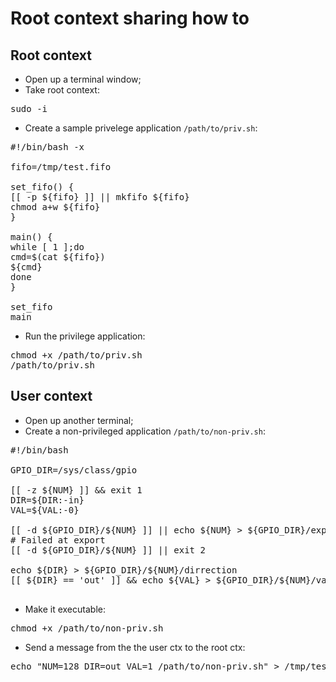 # Root context sharing how to

## Root context
* Open up a terminal window;
* Take root context:
<pre>
sudo -i
</pre>
* Create a sample privelege application `/path/to/priv.sh`:
<pre>
#!/bin/bash -x

fifo=/tmp/test.fifo

set_fifo() {
[[ -p ${fifo} ]] || mkfifo ${fifo}
chmod a+w ${fifo}
}

main() {
while [ 1 ];do
cmd=$(cat ${fifo})
${cmd}
done
}

set_fifo
main
</pre>

* Run the privilege application:
<pre>
chmod +x /path/to/priv.sh
/path/to/priv.sh
</pre>

## User context
* Open up another terminal;
* Create a non-privileged application `/path/to/non-priv.sh`:
<pre>
#!/bin/bash

GPIO_DIR=/sys/class/gpio

[[ -z ${NUM} ]] && exit 1
DIR=${DIR:-in}
VAL=${VAL:-0}

[[ -d ${GPIO_DIR}/${NUM} ]] || echo ${NUM} > ${GPIO_DIR}/export
# Failed at export
[[ -d ${GPIO_DIR}/${NUM} ]] || exit 2

echo ${DIR} > ${GPIO_DIR}/${NUM}/dirrection
[[ ${DIR} == 'out' ]] && echo ${VAL} > ${GPIO_DIR}/${NUM}/value

</pre>
* Make it executable:
<pre>
chmod +x /path/to/non-priv.sh
</pre>
* Send a message from the the user ctx to the root ctx:
<pre>
echo "NUM=128 DIR=out VAL=1 /path/to/non-priv.sh" > /tmp/test.fifo
</pre>
